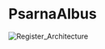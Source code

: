 # PsarnaAlbus
![Register_Architecture](https://github.com/anzeko123/PsarnaAlbus/blob/Register.png?raw=true)
